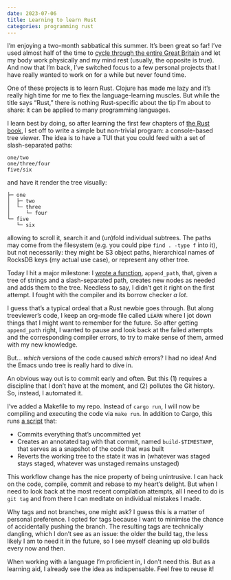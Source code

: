 ```yaml
---
date: 2023-07-06
title: Learning to learn Rust
categories: programming rust
---
```


I’m enjoying a two-month sabbatical this summer. It’s been great so far! I’ve used almost half of the time to [cycle through the entire Great Britain][1] and let my body work physically and my mind rest (usually, the opposite is true). And now that I’m back, I’ve switched focus to a few personal projects that I have really wanted to work on for a while but never found time.

One of these projects is to learn Rust. Clojure has made me lazy and it’s really high time for me to flex the language-learning muscles. But while the title says “Rust,” there is nothing Rust-specific about the tip I’m about to share: it can be applied to many programming languages.

I learn best by doing, so after learning the first few chapters of [the Rust book][2], I set off to write a simple but non-trivial program: a console-based tree viewer. The idea is to have a TUI that you could feed with a set of slash-separated paths:

```
one/two
one/three/four
five/six
```

and have it render the tree visually:

```
├─ one
│  ├─ two
│  └─ three
│     └─ four
└─ five
   └─ six
```

allowing to scroll it, search it and (un)fold individual subtrees. The paths may come from the filesystem (e.g. you could pipe `find . -type f` into it), but not necessarily: they might be S3 object paths, hierarchical names of RocksDB keys (my actual use case), or represent any other tree.

Today I hit a major milestone: I [wrote a function][3], `append_path`, that, given a tree of strings and a slash-separated path, creates new nodes as needed and adds them to the tree. Needless to say, I didn’t get it right on the first attempt. I fought with the compiler and its borrow checker _a lot_.

I guess that’s a typical ordeal that a Rust newbie goes through. But along treeviewer’s code, I keep an org-mode file called `LEARN` where I jot down things that I might want to remember for the future. So after getting `append_path` right, I wanted to pause and look back at the failed attempts and the corresponding compiler errors, to try to make sense of them, armed with my new knowledge.

But… _which_ versions of the code caused _which_ errors? I had no idea! And the Emacs undo tree is really hard to dive in.

An obvious way out is to commit early and often. But this (1) requires a discipline that I don’t have at the moment, and (2) pollutes the Git history. So, instead, I automated it.

I’ve added a Makefile to my repo. Instead of `cargo run`, I will now be compiling and executing the code via `make run`. In addition to Cargo, this runs [a script][4] that:

- Commits everything that’s uncommitted yet
- Creates an annotated tag with that commit, named `build-$TIMESTAMP`, that serves as a snapshot of the code that was built
- Reverts the working tree to the state it was in (whatever was staged stays staged, whatever was unstaged remains unstaged)

This workflow change has the nice property of being unintrusive. I can hack on the code, compile, commit and rebase to my heart’s delight. But when I need to look back at the most recent compilation attempts, all I need to do is `git tag` and from there I can meditate on individual mistakes I made.

Why tags and not branches, one might ask? I guess this is a matter of personal preference. I opted for tags because I want to minimise the chance of accidentally pushing the branch. The resulting tags are technically dangling, which I don’t see as an issue: the older the build tag, the less likely I am to need it in the future, so I see myself cleaning up old builds every now and then.

When working with a language I’m proficient in, I don’t need this. But as a learning aid, I already see the idea as indispensable. Feel free to reuse it!

 [1]: https://danieljanus.substack.com/about
 [2]: https://doc.rust-lang.org/book/
 [3]: https://github.com/nathell/treeviewer/commit/fb1332aa5bd0f695604522492ccd893dac28066a
 [4]: https://github.com/nathell/treeviewer/blob/main/scripts/record.sh
